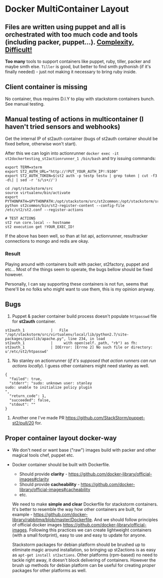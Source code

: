 
# Docker MultiContainer Layout

## Files are written using puppet and all is orchestrated with too much code and tools (including packer, puppet...). <u>Complexity,  Difficult!</u>

**Too many** tools to support containers like puppet, ruby, tiller, packer and maybe smth else. `Tiller` is good, but better to find smth pythonish (if it's finally needed) - just not making it necessary to bring ruby inside.

## Client container is missing

No container, thus requires D.I.Y to play with stackstorm containers bunch. See manual testing.


## Manual testing of actions in multicontainer (I haven't tried sensors and webhooks)

Get the internal IP of st2auth container (bugs of st2auth container should be fixed before, otherwise won't start).

After this we can login into actionrunner `docker exec -it st2dockertesting_st2actionrunner_1 /bin/bash` and try issuing commands:

```
export TERM=xterm
export ST2_AUTH_URL="http://!PUT_YOUR_AUTH_IP!:9100"
export ST2_AUTH_TOKEN=$(st2 auth -p testp testu | grep token | cut -f3 -d\| | sed -r 's/\s+//')

cd /opt/stackstorm/src
source virtualenv/bin/activate
export PYTHONPATH=$PYTHONPATH:/opt/stackstorm/src/st2common:/opt/stackstorm/src/st2reactor:/opt/stackstorm/src/st2actions:/opt/stackstorm/src/st2api:/opt/stackstorm/src/st2auth:/opt/stackstorm/src/st2debug
python st2common/bin/st2-register-content --config-file /etc/st2/st2.conf --register-actions

# TEST ACTIONS
st2 run core.local -- hostname
st2 execution get !YOUR_EXEC_ID!
```

If the above has been well, so than at list api, actionrunner, resultracker connections to mongo and redis are okay.

### Result

Playing around with containers built with packer, st2factory, puppet and etc... Most of the things seem to operate, the bugs bellow should be fixed however.

Personally, I can say supporting these containers is not fun, seems that there'll be no folks who might want to use them, this is my opinion anyway.

## Bugs

1.  Puppet & packer container build process doesn't populate  `httpasswd` file for **st2auth** container.
  ```
st2auth_1            |   File "/opt/stackstorm/src/virtualenv/local/lib/python2.7/site-packages/passlib/apache.py", line 234, in load
st2auth_1            |     with open(self._path, "rb") as fh:
st2auth_1            | IOError: [Errno 2] No such file or directory: u'/etc/st2/htpasswd'
  ```
1. No stanley on actionrunner (*if it's supposed that action runners can run actions locally*). I guess other containers might need stanley as well.
  ```
{
    "failed": true, 
    "stderr": "sudo: unknown user: stanley
sudo: unable to initialize policy plugin
", 
    "return_code": 1, 
    "succeeded": false, 
    "stdout": ""
}
  ```
1. Another one I've made PR https://github.com/StackStorm/puppet-st2/pull/20 for.

## Proper container layout docker-way

- We don't need or want  base ("raw") images build with packer and other magical tools chef, puppet etc.
- Docker container should be built with Dockerfile.
  - Should provide **clarity** - https://github.com/docker-library/official-images#clarity
  - Should provide **cacheability** - https://github.com/docker-library/official-images#cacheability
  - etc.
   
   We need to make **simple and clear** Dockerfile for stackstorm containers. It's better to resemble the way how other containers are built, for example - https://github.com/docker-library/rabbitmq/blob/master/Dockerfile. And we should follow principles of official docker images https://github.com/docker-library/official-images. Following this practices we can create lightweight containers (with a small footprint), easy to use and easy to update for anyone.

  Stackstorm packages for debian platform should be brushed up to eliminate magic around installation, so bringing up st2actions is as easy as `apt-get install st2actions`. Other platforms (rpm-based) no need to tackle right away, it doesn't block delivering of containers. However the brush up methods for debian platform can be useful for creating *proper* packages for other platforms as well.
